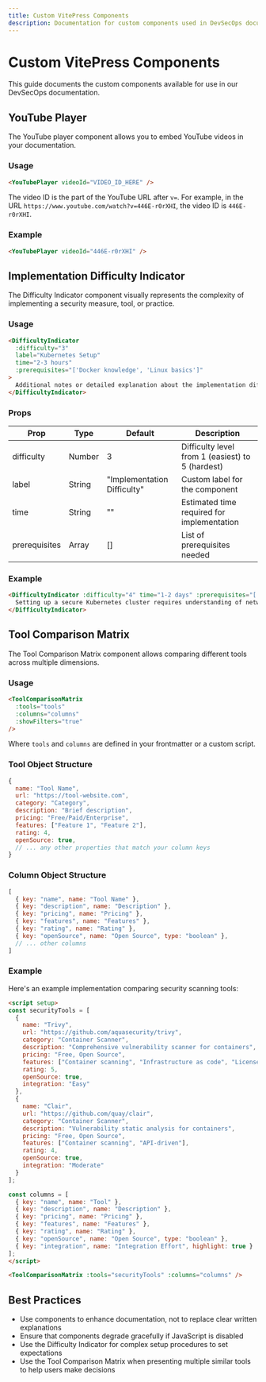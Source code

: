 ```yaml
---
title: Custom VitePress Components
description: Documentation for custom components used in DevSecOps documentation
---
```


# Custom VitePress Components

This guide documents the custom components available for use in our DevSecOps documentation.

## YouTube Player

The YouTube player component allows you to embed YouTube videos in your documentation.

### Usage

```md
<YouTubePlayer videoId="VIDEO_ID_HERE" />
```

The video ID is the part of the YouTube URL after `v=`. For example, in the URL `https://www.youtube.com/watch?v=446E-r0rXHI`, the video ID is `446E-r0rXHI`.

### Example

```md
<YouTubePlayer videoId="446E-r0rXHI" />
```

## Implementation Difficulty Indicator

The Difficulty Indicator component visually represents the complexity of implementing a security measure, tool, or practice.

### Usage

```md
<DifficultyIndicator 
  :difficulty="3" 
  label="Kubernetes Setup" 
  time="2-3 hours"
  :prerequisites="['Docker knowledge', 'Linux basics']"
>
  Additional notes or detailed explanation about the implementation difficulty.
</DifficultyIndicator>
```

### Props

| Prop | Type | Default | Description |
|------|------|---------|-------------|
| difficulty | Number | 3 | Difficulty level from 1 (easiest) to 5 (hardest) |
| label | String | "Implementation Difficulty" | Custom label for the component |
| time | String | "" | Estimated time required for implementation |
| prerequisites | Array | [] | List of prerequisites needed |

### Example

```md
<DifficultyIndicator :difficulty="4" time="1-2 days" :prerequisites="['Docker', 'Kubernetes basics']">
  Setting up a secure Kubernetes cluster requires understanding of networking concepts and security best practices.
</DifficultyIndicator>
```

## Tool Comparison Matrix

The Tool Comparison Matrix component allows comparing different tools across multiple dimensions.

### Usage

```md
<ToolComparisonMatrix 
  :tools="tools" 
  :columns="columns"
  :showFilters="true"
/>
```

Where `tools` and `columns` are defined in your frontmatter or a custom script.

### Tool Object Structure

```js
{
  name: "Tool Name",
  url: "https://tool-website.com",
  category: "Category",
  description: "Brief description",
  pricing: "Free/Paid/Enterprise",
  features: ["Feature 1", "Feature 2"],
  rating: 4,
  openSource: true,
  // ... any other properties that match your column keys
}
```

### Column Object Structure

```js
[
  { key: "name", name: "Tool Name" },
  { key: "description", name: "Description" },
  { key: "pricing", name: "Pricing" },
  { key: "features", name: "Features" },
  { key: "rating", name: "Rating" },
  { key: "openSource", name: "Open Source", type: "boolean" },
  // ... other columns
]
```

### Example

Here's an example implementation comparing security scanning tools:

```md
<script setup>
const securityTools = [
  {
    name: "Trivy",
    url: "https://github.com/aquasecurity/trivy",
    category: "Container Scanner",
    description: "Comprehensive vulnerability scanner for containers",
    pricing: "Free, Open Source",
    features: ["Container scanning", "Infrastructure as code", "License detection"],
    rating: 5,
    openSource: true,
    integration: "Easy"
  },
  {
    name: "Clair",
    url: "https://github.com/quay/clair",
    category: "Container Scanner",
    description: "Vulnerability static analysis for containers",
    pricing: "Free, Open Source",
    features: ["Container scanning", "API-driven"],
    rating: 4,
    openSource: true,
    integration: "Moderate"
  }
];

const columns = [
  { key: "name", name: "Tool" },
  { key: "description", name: "Description" },
  { key: "pricing", name: "Pricing" },
  { key: "features", name: "Features" },
  { key: "rating", name: "Rating" },
  { key: "openSource", name: "Open Source", type: "boolean" },
  { key: "integration", name: "Integration Effort", highlight: true }
];
</script>

<ToolComparisonMatrix :tools="securityTools" :columns="columns" />
```

## Best Practices

- Use components to enhance documentation, not to replace clear written explanations
- Ensure that components degrade gracefully if JavaScript is disabled
- Use the Difficulty Indicator for complex setup procedures to set expectations
- Use the Tool Comparison Matrix when presenting multiple similar tools to help users make decisions
